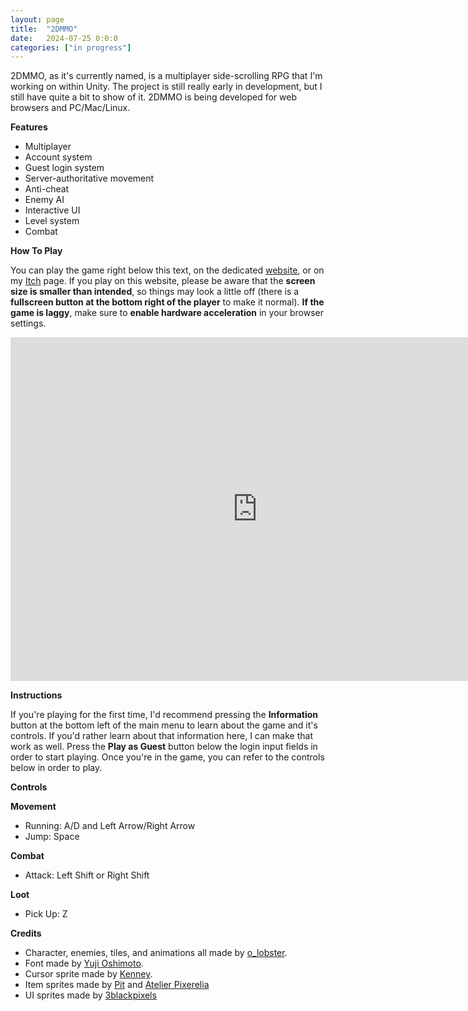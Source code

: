 ```yaml
---
layout: page
title:  "2DMMO"
date:   2024-07-25 0:0:0
categories: ["in progress"]
---
```

2DMMO, as it's currently named, is a multiplayer side-scrolling RPG that I'm working on within Unity. The project is still really early in development, but I still have quite a bit to show of it. 2DMMO is being developed for web browsers and PC/Mac/Linux.

**Features**

- Multiplayer
- Account system
- Guest login system
- Server-authoritative movement
- Anti-cheat
- Enemy AI
- Interactive UI
- Level system
- Combat

**How To Play** 

You can play the game right below this text, on the dedicated [website][2dmmolink], or on my [Itch][itchlink] page. If you play on this website, please be aware that the <b>screen size is smaller than intended</b>, so things may look a little off (there is a <b>fullscreen button at the bottom right of the player</b> to make it normal). <b>If the game is laggy</b>, make sure to <b>enable hardware acceleration</b> in your browser settings.

<center><iframe frameborder="0" src="https://itch.io/embed-upload/11659647?color=333333" allowfullscreen="" width="790" height="550"><a href="https://dustinschimel.itch.io/2dmmo">Play 2DMMO on itch.io</a></iframe></center>

**Instructions** 

If you're playing for the first time, I'd recommend pressing the <b>Information</b> button at the bottom left of the main menu to learn about the game and it's controls. If you'd rather learn about that information here, I can make that work as well. Press the <b>Play as Guest</b> button below the login input fields in order to start playing. Once you're in the game, you can refer to the controls below in order to play. 

**Controls**

<b>Movement</b>
- Running: A/D and Left Arrow/Right Arrow
- Jump: Space

<b>Combat</b>
- Attack: Left Shift or Right Shift

<b>Loot</b>
- Pick Up: Z

**Credits** 

- Character, enemies, tiles, and animations all made by [o_lobster][assetlink].
- Font made by [Yuji Oshimoto][fontlink].
- Cursor sprite made by [Kenney][cursorlink].
- Item sprites made by [Pit][itemslink1] and [Atelier Pixerelia][itemslink2]
- UI sprites made by [3blackpixels][uilink]

[2dmmolink]: https://2dmmo.xyz/
[itchlink]: https://dustinschimel.itch.io/2dmmo
[assetlink]: https://o-lobster.itch.io/platformmetroidvania-pixel-art-asset-pack
[fontlink]: http://04.jp.org/
[cursorlink]: https://kenney.nl/assets/cursor-pixel-pack
[itemslink1]: https://pitxel.itch.io/pixel-rpg-item-icons
[itemslink2]: https://pixerelia.itch.io/vf-potions
[uilink]: https://3blackpixels.itch.io/adventure-world-gui